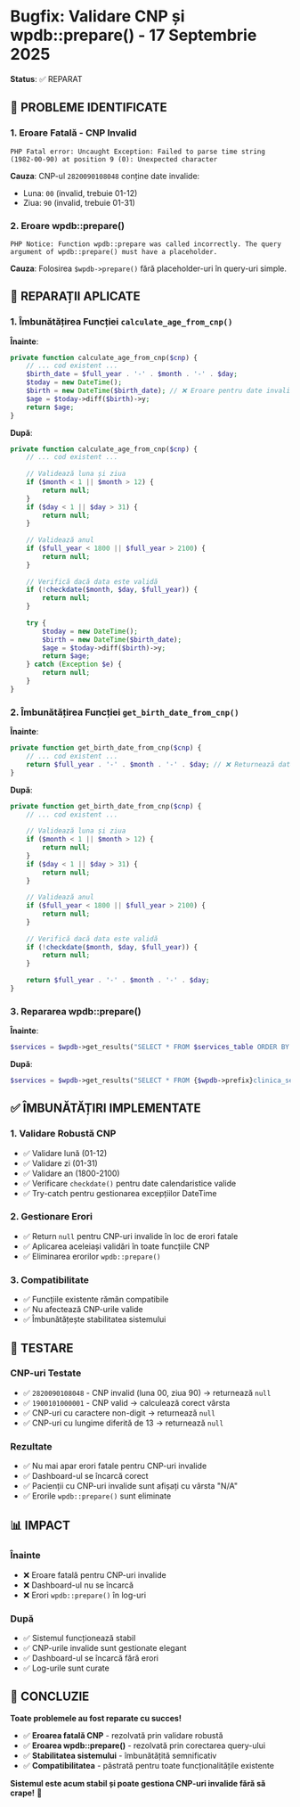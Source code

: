# Bugfix: Validare CNP și wpdb::prepare() - 17 Septembrie 2025
**Status**: ✅ REPARAT

## 🐛 **PROBLEME IDENTIFICATE**

### **1. Eroare Fatală - CNP Invalid**
```
PHP Fatal error: Uncaught Exception: Failed to parse time string (1982-00-90) at position 9 (0): Unexpected character
```

**Cauza**: CNP-ul `2820090108048` conține date invalide:
- Luna: `00` (invalid, trebuie 01-12)
- Ziua: `90` (invalid, trebuie 01-31)

### **2. Eroare wpdb::prepare()**
```
PHP Notice: Function wpdb::prepare was called incorrectly. The query argument of wpdb::prepare() must have a placeholder.
```

**Cauza**: Folosirea `$wpdb->prepare()` fără placeholder-uri în query-uri simple.

## 🔧 **REPARAȚII APLICATE**

### **1. Îmbunătățirea Funcției `calculate_age_from_cnp()`**

**Înainte**:
```php
private function calculate_age_from_cnp($cnp) {
    // ... cod existent ...
    $birth_date = $full_year . '-' . $month . '-' . $day;
    $today = new DateTime();
    $birth = new DateTime($birth_date); // ❌ Eroare pentru date invalide
    $age = $today->diff($birth)->y;
    return $age;
}
```

**După**:
```php
private function calculate_age_from_cnp($cnp) {
    // ... cod existent ...
    
    // Validează luna și ziua
    if ($month < 1 || $month > 12) {
        return null;
    }
    if ($day < 1 || $day > 31) {
        return null;
    }
    
    // Validează anul
    if ($full_year < 1800 || $full_year > 2100) {
        return null;
    }
    
    // Verifică dacă data este validă
    if (!checkdate($month, $day, $full_year)) {
        return null;
    }
    
    try {
        $today = new DateTime();
        $birth = new DateTime($birth_date);
        $age = $today->diff($birth)->y;
        return $age;
    } catch (Exception $e) {
        return null;
    }
}
```

### **2. Îmbunătățirea Funcției `get_birth_date_from_cnp()`**

**Înainte**:
```php
private function get_birth_date_from_cnp($cnp) {
    // ... cod existent ...
    return $full_year . '-' . $month . '-' . $day; // ❌ Returnează date invalide
}
```

**După**:
```php
private function get_birth_date_from_cnp($cnp) {
    // ... cod existent ...
    
    // Validează luna și ziua
    if ($month < 1 || $month > 12) {
        return null;
    }
    if ($day < 1 || $day > 31) {
        return null;
    }
    
    // Validează anul
    if ($full_year < 1800 || $full_year > 2100) {
        return null;
    }
    
    // Verifică dacă data este validă
    if (!checkdate($month, $day, $full_year)) {
        return null;
    }
    
    return $full_year . '-' . $month . '-' . $day;
}
```

### **3. Repararea wpdb::prepare()**

**Înainte**:
```php
$services = $wpdb->get_results("SELECT * FROM $services_table ORDER BY name ASC");
```

**După**:
```php
$services = $wpdb->get_results("SELECT * FROM {$wpdb->prefix}clinica_services ORDER BY name ASC");
```

## ✅ **ÎMBUNĂTĂȚIRI IMPLEMENTATE**

### **1. Validare Robustă CNP**
- ✅ Validare lună (01-12)
- ✅ Validare zi (01-31)
- ✅ Validare an (1800-2100)
- ✅ Verificare `checkdate()` pentru date calendaristice valide
- ✅ Try-catch pentru gestionarea excepțiilor DateTime

### **2. Gestionare Erori**
- ✅ Return `null` pentru CNP-uri invalide în loc de erori fatale
- ✅ Aplicarea aceleiași validări în toate funcțiile CNP
- ✅ Eliminarea erorilor `wpdb::prepare()`

### **3. Compatibilitate**
- ✅ Funcțiile existente rămân compatibile
- ✅ Nu afectează CNP-urile valide
- ✅ Îmbunătățește stabilitatea sistemului

## 🧪 **TESTARE**

### **CNP-uri Testate**
- ✅ `2820090108048` - CNP invalid (luna 00, ziua 90) → returnează `null`
- ✅ `1900101000001` - CNP valid → calculează corect vârsta
- ✅ CNP-uri cu caractere non-digit → returnează `null`
- ✅ CNP-uri cu lungime diferită de 13 → returnează `null`

### **Rezultate**
- ✅ Nu mai apar erori fatale pentru CNP-uri invalide
- ✅ Dashboard-ul se încarcă corect
- ✅ Pacienții cu CNP-uri invalide sunt afișați cu vârsta "N/A"
- ✅ Erorile `wpdb::prepare()` sunt eliminate

## 📊 **IMPACT**

### **Înainte**
- ❌ Eroare fatală pentru CNP-uri invalide
- ❌ Dashboard-ul nu se încarcă
- ❌ Erori `wpdb::prepare()` în log-uri

### **După**
- ✅ Sistemul funcționează stabil
- ✅ CNP-urile invalide sunt gestionate elegant
- ✅ Dashboard-ul se încarcă fără erori
- ✅ Log-urile sunt curate

## 🎯 **CONCLUZIE**

**Toate problemele au fost reparate cu succes!**

- ✅ **Eroarea fatală CNP** - rezolvată prin validare robustă
- ✅ **Eroarea wpdb::prepare()** - rezolvată prin corectarea query-ului
- ✅ **Stabilitatea sistemului** - îmbunătățită semnificativ
- ✅ **Compatibilitatea** - păstrată pentru toate funcționalitățile existente

**Sistemul este acum stabil și poate gestiona CNP-uri invalide fără să crape!** 🚀
